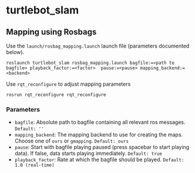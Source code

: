# turtlebot_slam

## Mapping using Rosbags

Use the `launch/rosbag_mapping.launch` launch file (parameters documented below).

```
roslaunch turtlebot_slam rosbag_mapping.launch bagfile:=<path to bagfile> playback_factor:=<factor>  pause:=<pause> mapping_backend:=<backend>
```

Use `rqt_reconfigure` to adjust mapping parameters

```
rosrun rqt_reconfigure rqt_reconfigure
```

### Parameters

- `bagfile`: Absolute path to bagfile containing all relevant ros messages. `Default: ''`
- `mapping_backend`: The mapping backend to use for creating the maps. Choose one of `ours` or `gmapping`. `Default: ours`
- `pause`: Start with bagfile playing paused (press spacebar to start playing data). If false, data starts playing immediately. `Default: true`
- `playback_factor`: Rate at which the bagfile should be played. `Default: 1.0 (real-time)`